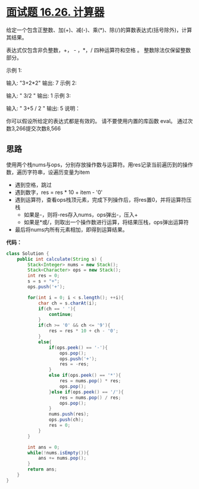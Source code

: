 # [面试题 16.26. 计算器](https://leetcode-cn.com/problems/calculator-lcci/)
给定一个包含正整数、加(+)、减(-)、乘(*)、除(/)的算数表达式(括号除外)，计算其结果。

表达式仅包含非负整数，+， - ，*，/ 四种运算符和空格  。 整数除法仅保留整数部分。

示例 1:

输入: "3+2*2"
输出: 7
示例 2:

输入: " 3/2 "
输出: 1
示例 3:

输入: " 3+5 / 2 "
输出: 5
说明：

你可以假设所给定的表达式都是有效的。
请不要使用内置的库函数 eval。
通过次数3,266提交次数8,566

## 思路
使用两个栈nums与ops，分别存放操作数与运算符。用res记录当前遍历到的操作数，遍历字符串，设遍历变量为item
- 遇到空格，跳过
- 遇到数字，res = res * 10 + item - '0'
- 遇到运算符，查看ops栈顶元素，完成下列操作后，将res置0，并将运算符压栈
  - 如果是-，则将-res存入nums，ops弹出-，压入+
  - 如果是*或/，则取出一个操作数进行运算，将结果压栈，ops弹出运算符
- 最后将nums内所有元素相加，即得到运算结果。


**代码：**

```java
class Solution {
    public int calculate(String s) {
        Stack<Integer> nums = new Stack();
        Stack<Character> ops = new Stack();
        int res = 0;
        s = s + "+";
        ops.push('+');

        for(int i = 0; i < s.length(); ++i){
            char ch = s.charAt(i);
            if(ch == ' '){
                continue;
            }
            if(ch >= '0' && ch <= '9'){
                res = res * 10 + ch - '0';
            }
            else{
                if(ops.peek() == '-'){
                    ops.pop();
                    ops.push('+');
                    res = -res;
                }
                else if(ops.peek() == '*'){
                    res = nums.pop() * res;
                    ops.pop();
                }else if(ops.peek() == '/'){
                    res = nums.pop() / res;
                    ops.pop();
                }
                nums.push(res);
                ops.push(ch);
                res = 0;
            }
        }

        int ans = 0;
        while(!nums.isEmpty()){
            ans += nums.pop();
        }
        return ans;
    }
}
```